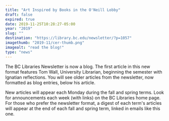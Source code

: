```yaml
---
title: "Art Inspired by Books in the O'Neill Lobby"
draft: false
expired: true
date: 2019-11-25T10:28:27-05:00
year: "2019"
slug: ""
destination: "https://library.bc.edu/newsletter/?p=1057"
imagethumb: "2019-11/cer-thumb.png"
imagealt: "read the blog!"
type: "news"
---
```


The BC Libraries Newsletter is now a blog. The first article in this new format features Tom Wall, University Librarian, beginning the semester with Ignatian reflections. You will see older articles from the newsletter, now formatted as blog entries, below his article.

New articles will appear each Monday during the fall and spring terms. Look for announcements each week (with links) on the BC Libraries home page. For those who prefer the newsletter format, a digest of each term's articles will appear at the end of each fall and spring term, linked in emails like this one.
